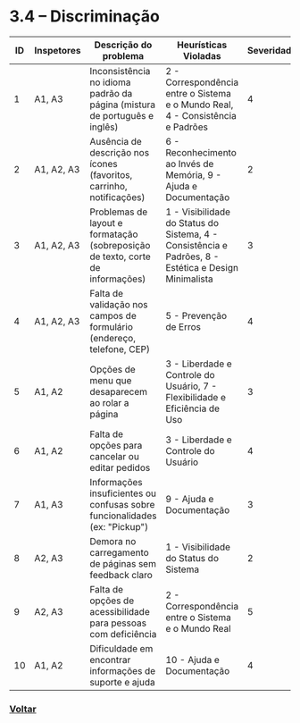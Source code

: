 # 3.4 – Discriminação

| ID | Inspetores | Descrição do problema | Heurísticas Violadas | Severidade |
|----|------------|-----------------------|----------------------|------------|
| 1  | A1, A3     | Inconsistência no idioma padrão da página (mistura de português e inglês) | 2 - Correspondência entre o Sistema e o Mundo Real, 4 - Consistência e Padrões | 4 |
| 2  | A1, A2, A3 | Ausência de descrição nos ícones (favoritos, carrinho, notificações) | 6 - Reconhecimento ao Invés de Memória, 9 - Ajuda e Documentação | 2 |
| 3  | A1, A2, A3 | Problemas de layout e formatação (sobreposição de texto, corte de informações) | 1 - Visibilidade do Status do Sistema, 4 - Consistência e Padrões, 8 - Estética e Design Minimalista | 3 |
| 4  | A1, A2, A3 | Falta de validação nos campos de formulário (endereço, telefone, CEP) | 5 - Prevenção de Erros | 4 |
| 5  | A1, A2     | Opções de menu que desaparecem ao rolar a página | 3 - Liberdade e Controle do Usuário, 7 - Flexibilidade e Eficiência de Uso | 3 |
| 6  | A1, A2     | Falta de opções para cancelar ou editar pedidos | 3 - Liberdade e Controle do Usuário | 4 |
| 7  | A1, A3     | Informações insuficientes ou confusas sobre funcionalidades (ex: "Pickup") | 9 - Ajuda e Documentação | 3 |
| 8  | A2, A3     | Demora no carregamento de páginas sem feedback claro | 1 - Visibilidade do Status do Sistema | 2 |
| 9  | A2, A3     | Falta de opções de acessibilidade para pessoas com deficiência | 2 - Correspondência entre o Sistema e o Mundo Real | 5 |
| 10 | A1, A2     | Dificuldade em encontrar informações de suporte e ajuda | 10 - Ajuda e Documentação | 4 |

### [Voltar](/docs/inspecao_usabilidade/relatorio_inspecao.md)
